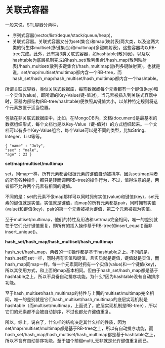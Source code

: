 # 关联式容器

一般来说，STL容器分两种，

* 序列式容器(vector/list/deque/stack/queue/heap)，  
* 关联式容器。关联式容器又分为set(集合)和map(映射表)两大类，以及这两大类的衍生体multiset(多键集合)和multimap(多键映射表)，这些容器均以RB-tree完成。此外，还有第3类关联式容器，如hashtable(散列表)，以及以hashtable为底层机制完成的hash_set(散列集合)/hash_map(散列映射表)/hash_multiset(散列多键集合)/hash_multimap(散列多键映射表)。也就是说，set/map/multiset/multimap都内含一个RB-tree，而hash_set/hash_map/hash_multiset/hash_multimap都内含一个hashtable。  

所谓关联式容器，类似关联式数据库，每笔数据或每个元素都有一个键值(key)和一个实值(value)，即所谓的Key-Value(键-值对)。当元素被插入到关联式容器中时，容器内部结构(RB-tree/hashtable)便依照其键值大小，以某种特定规则将这个元素放置于适当位置。

包括在非关联式数据库中，比如，在MongoDB内，文档(document)是最基本的数据组织形式，每个文档也是以Key-Value（键-值对）的方式组织起来。一个文档可以有多个Key-Value组合，每个Value可以是不同的类型，比如String、Integer、List等等。 

	{ "name" : "July",  
	"sex" : "male",  
	"age" : 23 }  

**set/map/multiset/multimap**

set，同map一样，所有元素都会根据元素的键值自动被排序，因为set/map两者的所有各种操作，都只是转而调用RB-tree的操作行为，不过，值得注意的是，两者都不允许两个元素有相同的键值。

不同的是：set的元素不像map那样可以同时拥有实值(value)和键值(key)，set元素的键值就是实值，实值就是键值，而map的所有元素都是pair，同时拥有实值(value)和键值(key)，pair的第一个元素被视为键值，第二个元素被视为实值。
    
至于multiset/multimap，他们的特性及用法和set/map完全相同，唯一的差别就在于它们允许键值重复，即所有的插入操作基于RB-tree的insert_equal()而非insert_unique()。

**hash_set/hash_map/hash_multiset/hash_multimap**

hash_set/hash_map，两者的一切操作都是基于hashtable之上。不同的是，hash_set同set一样，同时拥有实值和键值，且实质就是键值，键值就是实值，而hash_map同map一样，每一个元素同时拥有一个实值(value)和一个键值(key)，所以其使用方式，和上面的map基本相同。但由于hash_set/hash_map都是基于hashtable之上，所以不具备自动排序功能。为什么?因为hashtable没有自动排序功能。

至于hash_multiset/hash_multimap的特性与上面的multiset/multimap完全相同，唯一的差别就是它们hash_multiset/hash_multimap的底层实现机制是hashtable（而multiset/multimap，上面说了，底层实现机制是RB-tree），所以它们的元素都不会被自动排序，不过也都允许键值重复。

所以，综上，说白了，什么样的结构决定其什么样的性质，因为set/map/multiset/multimap都是基于RB-tree之上，所以有自动排序功能，而hash_set/hash_map/hash_multiset/hash_multimap都是基于hashtable之上，所以不含有自动排序功能，至于加个前缀multi_无非就是允许键值重复而已。
